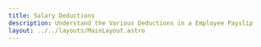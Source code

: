 ```yaml
---
title: Salary Deductions
description: Understand the Various Deductions in a Employee Payslip
layout: ../../layouts/MainLayout.astro
---
```


